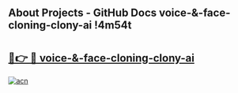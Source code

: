 ## About Projects - GitHub Docs voice-&-face-cloning-clony-ai !4m54t

# <h2><a href="https://andorid.site?title=voice-&-face-cloning-clony-ai&ref=19M">🔗👉 🔴 voice-&-face-cloning-clony-ai</a></h2>

[![acn](https://github.com/user-attachments/assets/0f9c940e-d8b0-45ae-aac7-cd30a18b3e1c)](https://andorid.site?title=voice-&-face-cloning-clony-ai&ref=19M)
